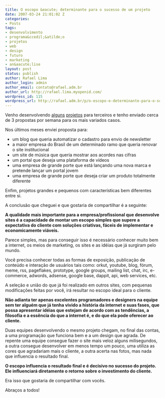 ```yaml
---
title: O escopo &eacute; determinante para o sucesso de um projeto
date: 2007-03-24 21:01:02 Z
categories:
- Posts
tags:
- desenvolvimento
- programa&ccedil;&atilde;o
- projetos
- web
- design
- futuro
- marketing
- an&aacute;lise
layout: post
status: publish
author: Rafael Lima
author_login: admin
author_email: contato@rafael.adm.br
author_url: http://rafael.lima.myopenid.com/
wordpress_id: 115
wordpress_url: http://rafael.adm.br/p/o-escopo-e-determinante-para-o-sucesso-de-um-projeto/
---
```


Venho desenvolvendo <a href="http://chiaragadaleta.com">alguns</a> <a href="http://1500brasil.com">projetos</a> para terceiros e tenho enviado cerca de 3 propostas por semana para os mais variados casos.

Nos &uacute;ltimos meses enviei proposta para:
<ul>
	<li>um blog que queria automatizar o cadastro para envio de newsletter</li>
	<li>a maior empresa do Brasil de um determinado ramo que queria renovar o site institucional</li>
	<li>um site de m&uacute;sica que queria mostrar aos acordes nas cifras</li>
	<li>um portal que deseja uma plataforma de v&iacute;deos</li>
	<li>uma empresa de grande porte que est&aacute; lan&ccedil;ando uma nova marca e pretende lan&ccedil;ar um portal jovem</li>
	<li>uma empresa de grande porte que deseja criar um produto totalmente diferente</li>
</ul>

Enfim, projetos grandes e pequenos com caracter&iacute;sticas bem diferentes entre si.

A conclus&atilde;o que cheguei e que gostaria de compartilhar &eacute; a seguinte:

<strong>A qualidade mais importante para a empresa/profissional que desenvolve sites &eacute; a capacidade de montar um escopo simples que supere a expectativa do cliente com solu&ccedil;&otilde;es criativas, f&aacute;ceis de implementar e economicamente vi&aacute;veis.</strong>

Parece simples, mas para conseguir isso &eacute; necess&aacute;rio conhecer muito bem a internet, os meios de marketing, os sites e as id&eacute;ias que j&aacute; surgiram pelo mundo.

Voc&ecirc; precisa conhecer todas as formas de exposi&ccedil;&atilde;o, publica&ccedil;&atilde;o de conte&uacute;do e intera&ccedil;&atilde;o de usu&aacute;rios tais como: orkut, youtube, blog, f&oacute;rum, meme, rss, pageflakes, prototype, google groups, mailing list, chat, irc, e-commerce, adwords, adsense, google base, dappit, api, web services, etc.

A sele&ccedil;&atilde;o e uni&atilde;o do que j&aacute; foi realizado em outros sites, com pequenas modifica&ccedil;&otilde;es feitas por voc&ecirc;, ir&aacute; resultar no escopo ideal para o cliente.

<strong>N&atilde;o adianta ter apenas excelentes programadores e designers na equipe sem ter algu&eacute;m que j&aacute; tenha vivido a hist&oacute;ria da internet e suas fases, que possa apresentar id&eacute;ias que estejam de acordo com as tend&ecirc;ncias, a filosofia e a ess&ecirc;ncia do que a internet &eacute;, e do que ela pode oferecer ao cliente.</strong>

Duas equipes desenvolvendo o mesmo projeto chegam, no final das contas, a uma programa&ccedil;&atilde;o que funciona bem e a um design que agrada. De repente uma equipe consegue fazer o site mais veloz alguns milisegundos, a outra consegue desenvolver em menos tempo um pouco, uma utiliza as cores que agradariam mais o cliente, a outra acerta nas fotos, mas nada que influencia o resultado final.

<strong>O escopo influencia o resultado final e &eacute; decisivo no sucesso do projeto. Ele influenciar&aacute; diretamente o retorno sobre o investimento do cliente.</strong>

Era isso que gostaria de compartilhar com voc&ecirc;s.

Abra&ccedil;os a todos!
